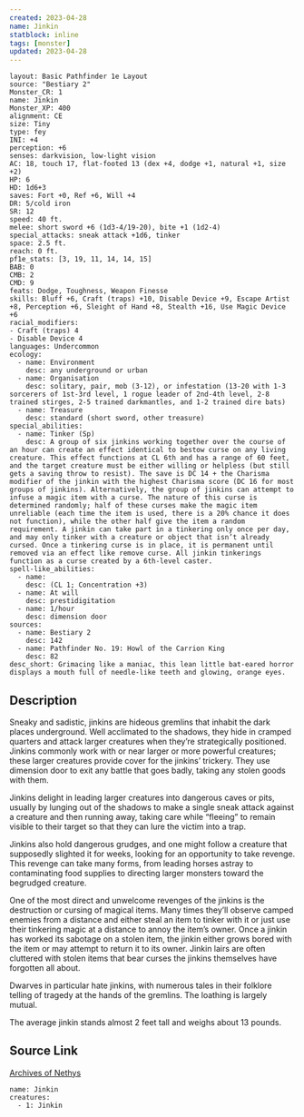 ```yaml
---
created: 2023-04-28
name: Jinkin
statblock: inline
tags: [monster]
updated: 2023-04-28
---
```

```statblock
layout: Basic Pathfinder 1e Layout
source: "Bestiary 2"
Monster_CR: 1
name: Jinkin
Monster_XP: 400
alignment: CE
size: Tiny
type: fey
INI: +4
perception: +6
senses: darkvision, low-light vision
AC: 18, touch 17, flat-footed 13 (dex +4, dodge +1, natural +1, size +2)
HP: 6
HD: 1d6+3
saves: Fort +0, Ref +6, Will +4
DR: 5/cold iron
SR: 12
speed: 40 ft.
melee: short sword +6 (1d3-4/19-20), bite +1 (1d2-4)
special_attacks: sneak attack +1d6, tinker
space: 2.5 ft.
reach: 0 ft.
pf1e_stats: [3, 19, 11, 14, 14, 15]
BAB: 0
CMB: 2
CMD: 9
feats: Dodge, Toughness, Weapon Finesse
skills: Bluff +6, Craft (traps) +10, Disable Device +9, Escape Artist +8, Perception +6, Sleight of Hand +8, Stealth +16, Use Magic Device +6
racial_modifiers:
- Craft (traps) 4
- Disable Device 4
languages: Undercommon
ecology:
  - name: Environment
    desc: any underground or urban
  - name: Organisation
    desc: solitary, pair, mob (3-12), or infestation (13-20 with 1-3 sorcerers of 1st-3rd level, 1 rogue leader of 2nd-4th level, 2-8 trained stirges, 2-5 trained darkmantles, and 1-2 trained dire bats)
  - name: Treasure
    desc: standard (short sword, other treasure)
special_abilities:
  - name: Tinker (Sp)
    desc: A group of six jinkins working together over the course of an hour can create an effect identical to bestow curse on any living creature. This effect functions at CL 6th and has a range of 60 feet, and the target creature must be either willing or helpless (but still gets a saving throw to resist). The save is DC 14 + the Charisma modifier of the jinkin with the highest Charisma score (DC 16 for most groups of jinkins). Alternatively, the group of jinkins can attempt to infuse a magic item with a curse. The nature of this curse is determined randomly; half of these curses make the magic item unreliable (each time the item is used, there is a 20% chance it does not function), while the other half give the item a random requirement. A jinkin can take part in a tinkering only once per day, and may only tinker with a creature or object that isn’t already cursed. Once a tinkering curse is in place, it is permanent until removed via an effect like remove curse. All jinkin tinkerings function as a curse created by a 6th-level caster.
spell-like_abilities:
  - name:
    desc: (CL 1; Concentration +3)
  - name: At will
    desc: prestidigitation
  - name: 1/hour
    desc: dimension door
sources:
  - name: Bestiary 2
    desc: 142
  - name: Pathfinder No. 19: Howl of the Carrion King
    desc: 82
desc_short: Grimacing like a maniac, this lean little bat-eared horror displays a mouth full of needle-like teeth and glowing, orange eyes.
```
## Description
Sneaky and sadistic, jinkins are hideous gremlins that inhabit the dark places underground. Well acclimated to the shadows, they hide in cramped quarters and attack larger creatures when they’re strategically positioned. Jinkins commonly work with or near larger or more powerful creatures; these larger creatures provide cover for the jinkins’ trickery. They use dimension door to exit any battle that goes badly, taking any stolen goods with them.

Jinkins delight in leading larger creatures into dangerous caves or pits, usually by lunging out of the shadows to make a single sneak attack against a creature and then running away, taking care while “fleeing” to remain visible to their target so that they can lure the victim into a trap.

Jinkins also hold dangerous grudges, and one might follow a creature that supposedly slighted it for weeks, looking for an opportunity to take revenge. This revenge can take many forms, from leading horses astray to contaminating food supplies to directing larger monsters toward the begrudged creature.

One of the most direct and unwelcome revenges of the jinkins is the destruction or cursing of magical items. Many times they’ll observe camped enemies from a distance and either steal an item to tinker with it or just use their tinkering magic at a distance to annoy the item’s owner. Once a jinkin has worked its sabotage on a stolen item, the jinkin either grows bored with the item or may attempt to return it to its owner. Jinkin lairs are often cluttered with stolen items that bear curses the jinkins themselves have forgotten all about.

Dwarves in particular hate jinkins, with numerous tales in their folklore telling of tragedy at the hands of the gremlins. The loathing is largely mutual.

The average jinkin stands almost 2 feet tall and weighs about 13 pounds.
## Source Link
[Archives of Nethys](https://aonprd.com/MonsterDisplay.aspx?ItemName=Jinkin)
```encounter-table
name: Jinkin
creatures:
  - 1: Jinkin
```
